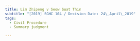 ```yaml
---
title: Lim Zhipeng v Seow Suat Thin
subtitle: "[2019] SGHC 104 / Decision Date: 24\_April\_2019"
tags:
  - Civil Procedure
  - Summary judgment

---
```

